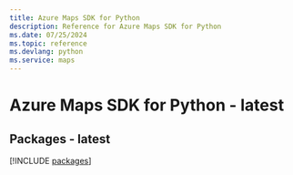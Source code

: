 ```yaml
---
title: Azure Maps SDK for Python
description: Reference for Azure Maps SDK for Python
ms.date: 07/25/2024
ms.topic: reference
ms.devlang: python
ms.service: maps
---
```

# Azure Maps SDK for Python - latest
## Packages - latest
[!INCLUDE [packages](maps-index.md)]